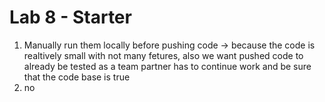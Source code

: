 # Lab 8 - Starter

1. Manually run them locally before pushing code -> because the code is realtively small with not many fetures, also we want pushed code to already be tested as a team partner has to continue work and be sure that the code base is true
2. no